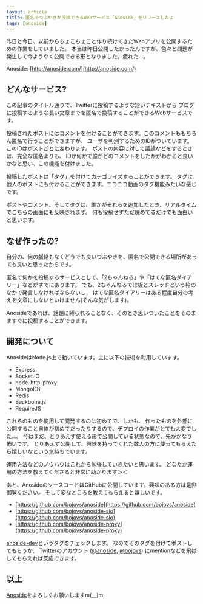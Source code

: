 ```yaml
---
layout: article
title: 匿名でつぶやきが投稿できるWebサービス「Anoside」をリリースしたよ
tags: [anoside]
---
```


昨日と今日、以前からちょこちょこと作り続けてきたWebアプリを公開するための作業をしていました。
本当は昨日公開したかったんですが、色々と問題が発生して今ようやく公開できる形となりました。疲れた…。

Anoside: [http://anoside.com/](http://anoside.com/)

どんなサービス?
------------------

この記事のタイトル通りで、Twitterに投稿するような短いテキストから
ブログに投稿するような長い文章までを匿名で投稿することができるWebサービスです。

投稿されたポストにはコメントを付けることができます。このコメントももちろん匿名で行うことができますが、
ユーザを判別するためのIDがついています。このIDはポストごとに変わります。
ポストの内容に対して議論などをするときは、完全な匿名よりも、
IDか何かで誰がどのコメントをしたかがわかると良いかなと思い、この機能を付けました。

投稿したポストは「タグ」を付けてカテゴライズすることができます。
タグは他人のポストにも付けることができます。ニコニコ動画のタグ機能みたいな感じです。

ポストやコメント、そしてタグは、誰かがそれらを追加したとき、リアルタイムでこちらの画面にも反映されます。
何も投稿せずただ眺めてるだけでも面白いと思います。

なぜ作ったの?
------------------

自分の、何の脈絡もなくどうでも良いつぶやきを、匿名で公開できる場所があっても良いと思ったからです。

匿名で何かを投稿するサービスとして、「2ちゃんねる」や「はてな匿名ダイアリー」などがすでにあります。
でも、2ちゃんねるでは板とスレッドという枠のなかで発言しなければならないし、
はてな匿名ダイアリーはある程度自分の考えを文章にしないといけません(そんな気がします)。

Anosideであれば、話題に縛られることなく、そのとき思いついたことをそのまますぐに投稿することができます。

開発について
------------------

AnosideはNode.js上で動いています。主に以下の技術を利用しています。

* Express
* Socket.IO
* node-http-proxy
* MongoDB
* Redis
* Backbone.js
* RequireJS

これらのものを使用して開発するのは初めてで、しかも、
作ったものを外部に公開すること自体が初めてだったりするので、デプロイの作業がとても大変でした…。
今はまだ、とりあえず使える形で公開している状態なので、先がかなり怖いです。
とりあえず公開して、興味を持ってくれた数人の方に使ってもらえたら嬉しいなという気持ちでいます。

運用方法などのノウハウはこれから勉強していきたいと思います。
どなたか運用の方法を教えてくださると非常に助かります＞＜

あと、AnosideのソースコードはGitHubに公開しています。興味のある方は是非御覧ください。
そして変なところを教えてもらえると嬉しいです。

* [https://github.com/bojovs/anoside](https://github.com/bojovs/anoside)
* [https://github.com/bojovs/anoside-sio](https://github.com/bojovs/anoside-sio)
* [https://github.com/bojovs/anoside-proxy](https://github.com/bojovs/anoside-proxy)

[anoside-dev](http://anoside.com/t/anoside-dev)というタグをチェックします。
なのでそのタグを付けてポストしてもらうか、
Twitterのアカウント ([@anoside](https://twitter.com/anoside), [@bojovs](https://twitter.com/bojovs)) 
にmentionなどを飛ばしてもらえれば反応できます。

以上
------------------

[Anoside](http://anoside.com/)をよろしくお願いしますm(__)m
